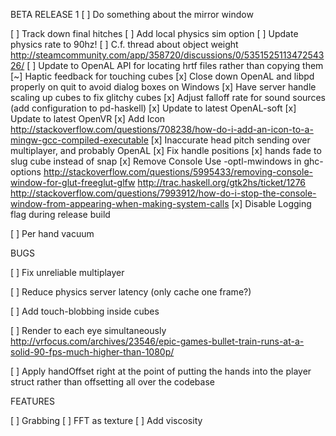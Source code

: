 BETA RELEASE 1
[ ] Do something about the mirror window

[ ] Track down final hitches
[ ] Add local physics sim option
[ ] Update physics rate to 90hz!
  [ ] C.f. thread about object weight
      http://steamcommunity.com/app/358720/discussions/0/535152511347254326/
[ ] Update to OpenAL API for locating hrtf files rather than copying them
[~] Haptic feedback for touching cubes
[x] Close down OpenAL and libpd properly on quit to avoid dialog boxes on Windows
[x] Have server handle scaling up cubes to fix glitchy cubes
[x] Adjust falloff rate for sound sources (add configuration to pd-haskell)
[x] Update to latest OpenAL-soft
[x] Update to latest OpenVR
[x] Add Icon http://stackoverflow.com/questions/708238/how-do-i-add-an-icon-to-a-mingw-gcc-compiled-executable
[x] Inaccurate head pitch sending over multiplayer, and probably OpenAL
[x] Fix handle positions
[x] hands fade to slug cube instead of snap
[x] Remove Console
      Use -optl-mwindows in ghc-options
      http://stackoverflow.com/questions/5995433/removing-console-window-for-glut-freeglut-glfw
      http://trac.haskell.org/gtk2hs/ticket/1276
      http://stackoverflow.com/questions/7993912/how-do-i-stop-the-console-window-from-appearing-when-making-system-calls
[x] Disable Logging flag during release build

[ ] Per hand vacuum

BUGS

[ ] Fix unreliable multiplayer

[ ] Reduce physics server latency (only cache one frame?)

[ ] Add touch-blobbing inside cubes





[ ] Render to each eye simultaneously
      http://vrfocus.com/archives/23546/epic-games-bullet-train-runs-at-a-solid-90-fps-much-higher-than-1080p/

[ ] Apply handOffset right at the point of putting the hands into the player struct rather than offsetting all over the codebase

FEATURES

[ ] Grabbing
[ ] FFT as texture
[ ] Add viscosity
